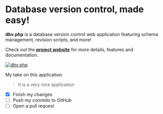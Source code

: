 Database version control, made easy!
=

**dbv.php** is a database version control web application featuring schema management, revision scripts, and more!

Check out the **[project website](http://dbv.vizuina.com)** for more details, features and documentation.

[![dbv.php](http://dbv.vizuina.com/img/screenshot-main.png)](http://dbv.vizuina.com)

My take on this application
> It is a very nice application 


- [x] Finish my changes
- [ ] Push my commits to GitHub
- [ ] Open a pull request